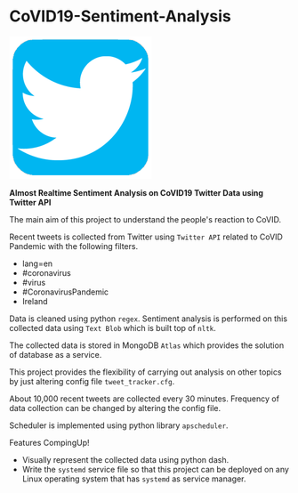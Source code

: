 # CoVID19-Sentiment-Analysis
![alt img](https://github.com/vipin-tech/CoVID19-Sentiment-Analysis/blob/master/_images/twitter.png) 

**Almost Realtime Sentiment Analysis on CoVID19 Twitter Data using Twitter API**

The main aim of this project to understand the people's reaction to CoVID.

Recent tweets is collected from Twitter using `Twitter API` related to CoVID Pandemic with the following filters.

* lang=en
* #coronavirus
* #virus
* #CoronavirusPandemic
* Ireland

Data is cleaned using python `regex`. Sentiment analysis is performed on this collected data using `Text Blob` which is built 
top of `nltk`.

The collected data is stored in MongoDB `Atlas` which provides the solution of database as a service. 

This project provides the flexibility of carrying out analysis on other topics by just altering config file `tweet_tracker.cfg`.

About 10,000 recent tweets are collected every 30 minutes. Frequency of data collection can be changed by altering the config file.

Scheduler is implemented using python library `apscheduler`.

Features CompingUp!

* Visually represent the collected data using python dash.
* Write the `systemd` service file so that this project can be deployed on any Linux operating system that has `systemd` as service manager.
